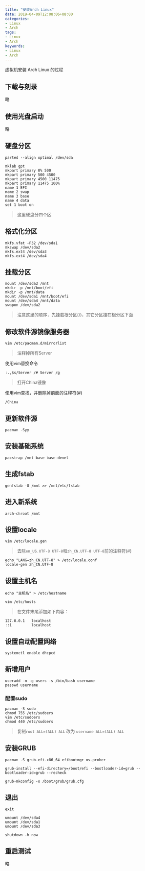 ```yaml
---
title: "安装Arch Linux"
date: 2019-04-09T12:08:06+08:00
categories:
- Linux
- Arch
tags:
- Linux
- Arch
keywords:
- Linux
- Arch
---
```


虚拟机安装 Arch Linux 的过程

<!--more-->


## 下载与刻录

略

## 使用光盘启动

略

## 硬盘分区

```text
parted --align optimal /dev/sda	

mklab gpt
mkpart primary 0% 500
mkpart primary 500 4500
mkpart primary 4500 11475
mkpart primary 11475 100%
name 1 EFI
name 2 swap
name 3 base
name 4 data
set 1 boot on
```

> 这里硬盘分四个区 

## 格式化分区

```text
mkfs.vfat -F32 /dev/sda1
mkswap /dev/sda2
mkfs.ext4 /dev/sda3
mkfs.ext4 /dev/sda4
```

## 挂载分区

```text
mount /dev/sda3 /mnt
mkdir -p /mnt/boot/efi
mkdir -p /mnt/data
mount /dev/sda1 /mnt/boot/efi
mount /dev/sda4 /mnt/data
swapon /dev/sda2
```

> 注意这里的顺序，先挂载根分区(/)，其它分区挂在根分区下面

## 修改软件源镜像服务器

```text
vim /etc/pacman.d/mirrorlist
```
> 注释掉所有Server 

使用vim替换命令

```text
:.,$s/Server /# Server /g
```
> 打开China镜像

使用vim查找，并删除掉前面的注释符(#)

```text
/China
```

## 更新软件源

```text
pacman -Syy
```

## 安装基础系统

```text
pacstrap /mnt base base-devel
```

## 生成fstab

```text
genfstab -U /mnt >> /mnt/etc/fstab 
```

## 进入新系统

```text
arch-chroot /mnt
```

## 设置locale

```text
vim /etc/locale.gen
```

> 去除`en_US.UTF-8 UTF-8`和`zh_CN.UTF-8 UTF-8`前的注释符(#)

```text
echo "LANG=zh_CN.UTF-8" > /etc/locale.conf
locale-gen zh_CN.UTF-8
```

## 设置主机名

```text
echo "主机名" > /etc/hostname

vim /etc/hosts
```

> 在文件末尾添加如下内容：

```text
127.0.0.1	localhost
::1			localhost
```


## 设置自动配置网络

```text
systemctl enable dhcpcd
```

## 新增用户

```text
useradd -m -g users -s /bin/bash username
passwd username
```

### 配置sudo

```text
pacman -S sudo
chmod 755 /etc/sudoers
vim /etc/sudoers
chmod 440 /etc/sudoers
```

> 复制`root ALL=(ALL) ALL` 改为 `username ALL=(ALL) ALL`

## 安装GRUB

```text
pacman -S grub-efi-x86_64 efibootmgr os-prober 

grub-install --efi-directory=/boot/efi --bootloader-id=grub --bootloader-id=grub --recheck

grub-mkconfig -o /boot/grub/grub.cfg
```

## 退出

```text
exit

umount /dev/sda4
umount /dev/sda1
umount /dev/sda3

shutdown -h now 
```

## 重启测试

略
